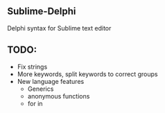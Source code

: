 ## Sublime-Delphi ##

Delphi syntax for Sublime text editor

TODO:
-----
  - Fix strings
  - More keywords, split keywords to correct groups
  - New language features
    - Generics
    - anonymous functions
    - for in

[sublime]: http://www.sublimetext.com/
[package_control]: http://wbond.net/sublime_packages/package_control
